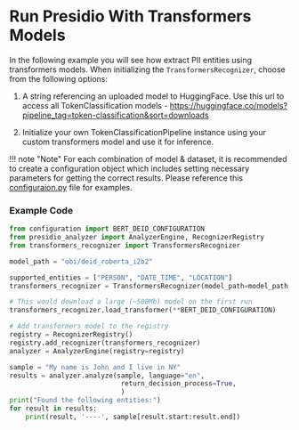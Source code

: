 # Run Presidio With Transformers Models

In the following example you will see how extract PII entities using transformers models.
When initializing the `TransformersRecognizer`, choose from the following options:
1. A string referencing an uploaded model to HuggingFace. Use this url to access all TokenClassification models - https://huggingface.co/models?pipeline_tag=token-classification&sort=downloads

2. Initialize your own TokenClassificationPipeline instance using your custom transformers model and use it for inference.

!!! note "Note"
For each combination of model & dataset, it is recommended to create a configuration object which includes setting necessary parameters for getting the correct results. Please reference this [configuraion.py](configuration.py) file for examples.


### Example Code


```python
from configuration import BERT_DEID_CONFIGURATION
from presidio_analyzer import AnalyzerEngine, RecognizerRegistry
from transformers_recognizer import TransformersRecognizer

model_path = "obi/deid_roberta_i2b2"

supported_entities = ["PERSON", "DATE_TIME", "LOCATION"]
transformers_recognizer = TransformersRecognizer(model_path=model_path, supported_entities=supported_entities)

# This would download a large (~500Mb) model on the first run
transformers_recognizer.load_transformer(**BERT_DEID_CONFIGURATION)

# Add transformers model to the registry
registry = RecognizerRegistry()
registry.add_recognizer(transformers_recognizer)
analyzer = AnalyzerEngine(registry=registry)

sample = "My name is John and I live in NY"
results = analyzer.analyze(sample, language="en",
                            return_decision_process=True,
                            )
print("Found the following entities:")
for result in results:
    print(result, '----', sample[result.start:result.end])
```
